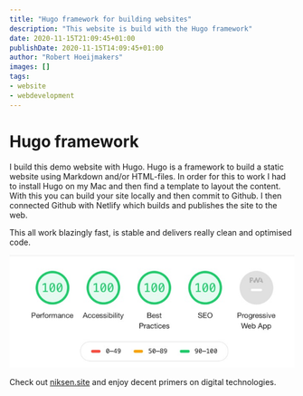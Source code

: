 ```yaml
---
title: "Hugo framework for building websites"
description: "This website is build with the Hugo framework"
date: 2020-11-15T21:09:45+01:00
publishDate: 2020-11-15T14:09:45+01:00
author: "Robert Hoeijmakers"
images: []
tags:
- website
- webdevelopment
---
```

# Hugo framework

I build this demo website with Hugo. Hugo is a framework to build a static website using Markdown and/or HTML-files. In order for this to work I had to install Hugo on my Mac and then find a template to layout the content. With this you can build your site locally and then commit to Github. I then connected Github with Netlify which builds and publishes the site to the web.

This all work blazingly fast, is stable and delivers really clean and optimised code.

![Lighthouse score Hugo site](lighthouse.jpg)

Check out [niksen.site](https://niksen.site) and enjoy decent primers on digital technologies.

